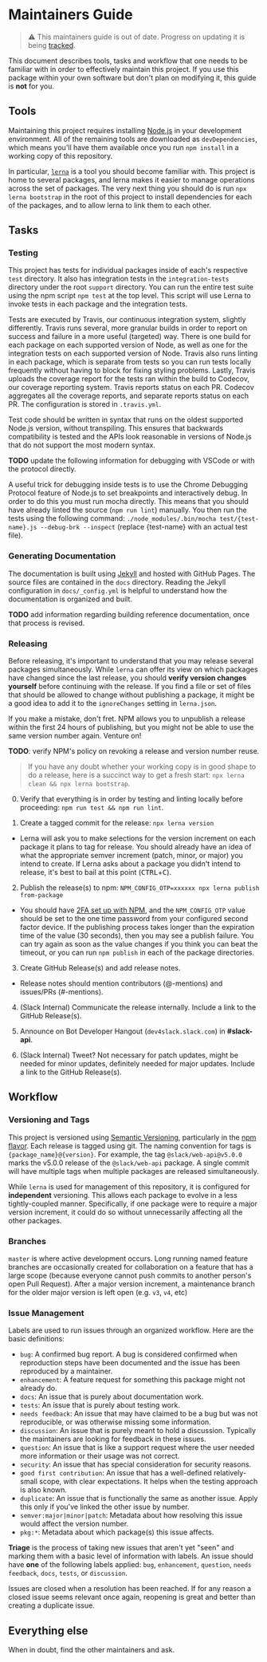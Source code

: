 # Maintainers Guide

> ⚠️ This maintainers guide is out of date. Progress on updating it is being [tracked](https://github.com/slackapi/node-slack-sdk/issues/748).

This document describes tools, tasks and workflow that one needs to be familiar with in order to effectively maintain
this project. If you use this package within your own software but don't plan on modifying it, this guide is
**not** for you.

## Tools

Maintaining this project requires installing [Node.js](https://nodejs.org) in your development environment. All of the
remaining tools are downloaded as `devDependencies`, which means you'll have them available once you run `npm install`
in a working copy of this repository.

In particular, [`lerna`](https://lerna.js.org/) is a tool you should become familiar with. This project is home to
several packages, and lerna makes it easier to manage operations across the set of packages. The very next thing you
should do is run `npx lerna bootstrap` in the root of this project to install dependencies for each of the packages,
and to allow lerna to link them to each other.

## Tasks

### Testing

This project has tests for individual packages inside of each's respective `test` directory. It also has
integration tests in the `integration-tests` directory under the root `support` directory. You can run the entire test
suite using the npm script `npm test` at the top level. This script will use Lerna to invoke tests in each package and
the integration tests.

Tests are executed by Travis, our continuous integration system, slightly differently. Travis runs several, more
granular builds in order to report on success and failure in a more useful (targeted) way. There is one build for each
package on each supported version of Node, as well as one for the integration tests on each supported version of Node.
Travis also runs linting in each package, which is separate from tests so you can run tests locally frequently without
having to block for fixing styling problems. Lastly, Travis uploads the coverage report for the tests ran within the
build to Codecov, our coverage reporting system. Travis reports status on each PR. Codecov aggregates all the coverage
reports, and separate reports status on each PR. The configuration is stored in `.travis.yml`.

Test code should be written in syntax that runs on the oldest supported Node.js version, without transpiling. This
ensures that backwards compatibility is tested and the APIs look reasonable in versions of Node.js that do not support
the most modern syntax.

**TODO** update the following information for debugging with VSCode or with the protocol directly.

A useful trick for debugging inside tests is to use the Chrome Debugging Protocol feature of Node.js to set breakpoints
and interactively debug. In order to do this you must run mocha directly. This means that you should have already linted
the source (`npm run lint`) manually. You then run the tests using the following command: `./node_modules/.bin/mocha
test/{test-name}.js --debug-brk --inspect` (replace {test-name} with an actual test file).

### Generating Documentation

The documentation is built using [Jekyll](https://jekyllrb.com/) and hosted with GitHub Pages. The source files are
contained in the `docs` directory. Reading the Jekyll configuration in `docs/_config.yml` is helpful to understand how
the documentation is organized and built.

**TODO** add information regarding building reference documentation, once that process is revised.

### Releasing

Before releasing, it's important to understand that you may release several packages simultaneously. While `lerna` can
offer its view on which packages have changed since the last release, you should **verify version changes yourself**
before continuing with the release. If you find a file or set of files that should be allowed to change without
publishing a package, it might be a good idea to add it to the `ignoreChanges` setting in `lerna.json`.

If you make a mistake, don't fret. NPM allows you to unpublish a release within the first 24 hours of publishing, but
you might not be able to use the same version number again. Venture on!

**TODO**: verify NPM's policy on revoking a release and version number reuse.

> If you have any doubt whether your working copy is in good shape to do a release, here is a succinct way to get a
> fresh start: `npx lerna clean && npx lerna bootstrap`.

0. Verify that everything is in order by testing and linting locally before proceeding: `npm run test && npm run lint`.

1. Create a tagged commit for the release: `npx lerna version`
  * Lerna will ask you to make selections for the version increment on each package it plans to tag for release. You
    should already have an idea of what the appropriate semver increment (patch, minor, or major) you intend to create.
    If Lerna asks about a package you didn't intend to release, it's best to bail at this point
    (<kbd>CTRL</kbd>+<kbd>C</kbd>).

2. Publish the release(s) to npm: `NPM_CONFIG_OTP=xxxxxx npx lerna publish from-package`
  * You should have [2FA set up with NPM](https://docs.npmjs.com/about-two-factor-authentication), and the
    `NPM_CONFIG_OTP` value should be set to the one time password from your configured second factor device. If the
    publishing process takes longer than the expiration time of the value (30 seconds), then you may see a publish
    failure. You can try again as soon as the value changes if you think you can beat the timeout, or you can run
    `npm publish` in each of the package directories.

3. Create GitHub Release(s) and add release notes.
  * Release notes should mention contributors (@-mentions) and issues/PRs (#-mentions).

4. (Slack Internal) Communicate the release internally. Include a link to the GitHub Release(s).

5. Announce on Bot Developer Hangout (`dev4slack.slack.com`) in **#slack-api**.

6. (Slack Internal) Tweet? Not necessary for patch updates, might be needed for minor updates, definitely needed for
   major updates. Include a link to the GitHub Release(s).

## Workflow

### Versioning and Tags

This project is versioned using [Semantic Versioning](http://semver.org/), particularly in the [npm
flavor](https://docs.npmjs.com/getting-started/semantic-versioning). Each release is tagged using git. The naming
convention for tags is `{package_name}@{version}`. For example, the tag `@slack/web-api@v5.0.0` marks the v5.0.0 release
of the `@slack/web-api` package. A single commit will have multiple tags when multiple packages are released
simultaneously.

While `lerna` is used for management of this repository, it is configured for **independent** versioning. This allows
each package to evolve in a less tightly-coupled manner. Specifically, if one package were to require a major version
increment, it could do so without unnecessarily affecting all the other packages.

### Branches

`master` is where active development occurs. Long running named feature branches are occasionally created for
collaboration on a feature that has a large scope (because everyone cannot push commits to another person's open Pull
Request). After a major version increment, a maintenance branch for the older major version is left open (e.g. `v3`,
`v4`, etc)

### Issue Management

Labels are used to run issues through an organized workflow. Here are the basic definitions:

* `bug`: A confirmed bug report. A bug is considered confirmed when reproduction steps have been documented and the
  issue has been reproduced by a maintainer.
* `enhancement`: A feature request for something this package might not already do.
* `docs`: An issue that is purely about documentation work.
* `tests`: An issue that is purely about testing work.
* `needs feedback`: An issue that may have claimed to be a bug but was not reproducible, or was otherwise missing some
  information.
* `discussion`: An issue that is purely meant to hold a discussion. Typically the maintainers are looking for feedback
  in these issues.
* `question`: An issue that is like a support request where the user needed more information or their usage was not
  correct.
* `security`: An issue that has special consideration for security reasons.
* `good first contribution`: An issue that has a well-defined relatively-small scope, with clear expectations. It helps
  when the testing approach is also known.
* `duplicate`: An issue that is functionally the same as another issue. Apply this only if you've linked the other issue
  by number.
* `semver:major|minor|patch`: Metadata about how resolving this issue would affect the version number.
* `pkg:*`: Metadata about which package(s) this issue affects.

**Triage** is the process of taking new issues that aren't yet "seen" and marking them with a basic level of information
with labels. An issue should have **one** of the following labels applied: `bug`, `enhancement`, `question`,
`needs feedback`, `docs`, `tests`, or `discussion`.

Issues are closed when a resolution has been reached. If for any reason a closed issue seems relevant once again,
reopening is great and better than creating a duplicate issue.

## Everything else

When in doubt, find the other maintainers and ask.

